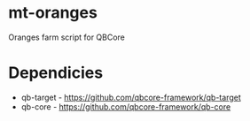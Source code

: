 # mt-oranges
Oranges farm script for QBCore

# Dependicies
- qb-target - https://github.com/qbcore-framework/qb-target
- qb-core - https://github.com/qbcore-framework/qb-core
